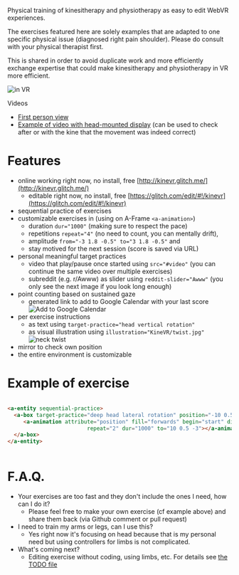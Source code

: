 Physical training of kinesitherapy and physiotherapy as easy to edit WebVR experiences.

The exercises featured here  are solely examples that are adapted to one specific physical issue (diagnosed right pain shoulder). Please do consult with your physical therapist first.

This is shared in order to avoid duplicate work and more efficiently exchange expertise that could make kinesitherapy and physiotherapy in VR more efficient.

![in VR](https://vatelier.benetou.fr/MyDemo/KineVR/inVR.jpg)

Videos
- [First person view](https://vatelier.benetou.fr/MyDemo/KineVR/demo.mp4)
- [Example of video with head-mounted display](https://vatelier.benetou.fr/MyDemo/KineVR/HMD.mp4) (can be used to check after or with the kine that the movement was indeed correct)


# Features

- online working right now, no install, free [http://kinevr.glitch.me/](http://kinevr.glitch.me/)
  - editable right now, no install, free [https://glitch.com/edit/#!/kinevr](https://glitch.com/edit/#!/kinevr)
- sequential practice of exercises
- customizable exercises in (using on A-Frame `<a-animation>`)
  - duration `dur="1000"` (making sure to respect the pace)
  - repetitions `repeat="4"` (no need to count, you can mentally drift),
  - amplitude `from="-3 1.8 -0.5" to="3 1.8 -0.5"` and
  - stay motived for the next session (score is saved via URL)
- personal meaningful target practices
  - video that play/pause once started using `src="#video"` (you can continue the same video over multiple exercises)
  - subreddit (e.g. r/Awww) as slider using `reddit-slider="Awww"` (you only see the next image if you look long enough)
- point counting based on sustained gaze
  - generated link to add to Google Calendar with your last score
![Add to Google Calendar](https://vatelier.net/MyDemo/KineVR/AddToCalendar_preview.jpg)
- per exercise instructions
  - as text using `target-practice="head vertical rotation"`
  - as visual illustration using `illustration="KineVR/twist.jpg"` 
![neck twist](https://vatelier.net/MyDemo/KineVR/twist_preview.jpg)
- mirror to check own position
- the entire environment is customizable

 # Example of exercise
 
```html

<a-entity sequential-practice>
  <a-box target-practice="deep head lateral rotation" position="-10 0.5 -3" rotation="0 45 0" color="#4CC3D9">
     <a-animation attribute="position" fill="forwards" begin="start" direction="alternate"
                         repeat="2" dur="1000" to="10 0.5 -3"></a-animation>
  </a-box>
</a-entity>
        
```
        
# F.A.Q.

- Your exercises are too fast and they don't include the ones I need, how can I do it?
  - Please feel free to make your own exercise (cf example above) and share them back (via Github comment or pull request)
- I need to train my arms or legs, can I use this?
  - Yes right now it's focusing on head because that is my personal need but using controllers for limbs is not complicated.
- What's coming next?
  -  Editing exercise without coding, using limbs, etc. For details see [the TODO file](https://github.com/Utopiah/KineVR/blob/master/TODO.md)
